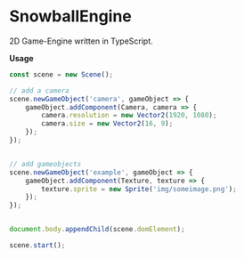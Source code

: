 # SnowballEngine

2D Game-Engine written in TypeScript.



<b>Usage</b>
```TypeScript
const scene = new Scene();

// add a camera
scene.newGameObject('camera', gameObject => {
    gameObject.addComponent(Camera, camera => {
        camera.resolution = new Vector2(1920, 1080);
        camera.size = new Vector2(16, 9);
    });
});


// add gameobjects
scene.newGameObject('example', gameObject => {
    gameObject.addComponent(Texture, texture => {
        texture.sprite = new Sprite('img/someimage.png');
    });
});


document.body.appendChild(scene.domElement);

scene.start();
```
